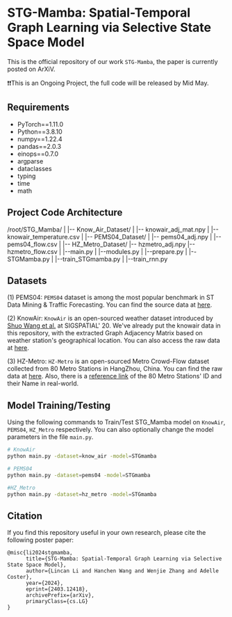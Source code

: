 # STG-Mamba: Spatial-Temporal Graph Learning via Selective State Space Model

This is the official repository of our work `STG-Mamba`, the paper is currently posted on ArXiV.

❗️❗️This is an Ongoing Project, the full code will be released by Mid May.


## Requirements

- PyTorch==1.11.0
- Python==3.8.10
- numpy==1.22.4
- pandas==2.0.3
- einops==0.7.0
- argparse
- dataclasses
- typing
- time
- math

## Project Code Architecture

/root/STG_Mamba/
|
|-- Know_Air_Dataset/
| |-- knowair_adj_mat.npy
| |-- knowair_temperature.csv
|
|-- PEMS04_Dataset/
| |-- pems04_adj.npy
| |-- pems04_flow.csv
|
|-- HZ_Metro_Dataset/
|-- hzmetro_adj.npy
|-- hzmetro_flow.csv
|
|--main.py
|
|--modules.py
|
|--prepare.py
|
|--STGMamba.py
|
|--train_STGmamba.py
|
|--train_rnn.py




## Datasets

(1) PEMS04: `PEMS04` dataset is among the most popular benchmark in ST Data Mining & Traffic Forecasting. You can find the source data at [here](https://github.com/MengzhangLI/STFGNN/tree/master/data).

(2) KnowAir: `KnowAir` is an open-sourced weather dataset introduced by [Shuo Wang et al.](https://dl.acm.org/doi/abs/10.1145/3397536.3422208) at SIGSPATIAL' 20. We've already put the knowair data in this repository, with the extracted Graph Adjacency Matrix based on weather station's geographical location. You can also access the raw data at [here](https://drive.google.com/file/d/1R6hS5VAgjJQ_wu8i5qoLjIxY0BG7RD1L/view).  

(3) HZ-Metro: `HZ-Metro` is an open-sourced Metro Crowd-Flow dataset collected from 80 Metro Stations in HangZhou, China. You can find the raw data at [here](https://github.com/HCPLab-SYSU/PVCGN). Also, there is a [reference link](https://github.com/skyzh/Meteor/blob/master/station_line.csv) of the 80 Metro Stations' ID and their Name in real-world.



## Model Training/Testing

Using the following commands to Train/Test STG_Mamba model on `KnowAir`, `PEMS04`, `HZ_Metro` respectively. You can also optionally change the model parameters in the file `main.py`.

```bash
# KnowAir
python main.py -dataset=know_air -model=STGmamba

```

```bash
# PEMS04
python main.py -dataset=pems04 -model=STGmamba

```

```bash
#HZ_Metro
python main.py -dataset=hz_metro -model=STGmamba
```




## Citation

If you find this repository useful in your own research, please cite the following poster paper:
```
@misc{li2024stgmamba,
      title={STG-Mamba: Spatial-Temporal Graph Learning via Selective State Space Model}, 
      author={Lincan Li and Hanchen Wang and Wenjie Zhang and Adelle Coster},
      year={2024},
      eprint={2403.12418},
      archivePrefix={arXiv},
      primaryClass={cs.LG}
}
```
